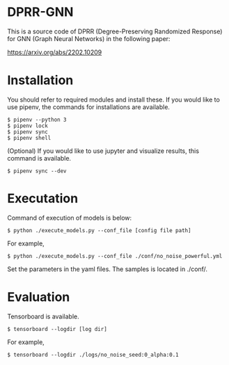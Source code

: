 # DPRR-GNN

This is a source code of DPRR (Degree-Preserving Randomized Response) for GNN (Graph Neural Networks) in the following paper: 

https://arxiv.org/abs/2202.10209

# Installation
You should refer to required modules and install these. 
If you would like to use pipenv, the commands for installations are available.

```
$ pipenv --python 3
$ pipenv lock 
$ pipenv sync
$ pipenv shell
```
(Optional) If you would like to use jupyter and visualize results, this command is available.

```
$ pipenv sync --dev
```


# Executation
Command of execution of models is below: 

```
$ python ./execute_models.py --conf_file [config file path]
```

For example,
```
$ python ./execute_models.py --conf_file ./conf/no_noise_powerful.yml
```

Set the parameters in the yaml files. The samples is located in ./conf/.

# Evaluation
Tensorboard is available.

```
$ tensorboard --logdir [log dir]
```

For example,
```
$ tensorboard --logdir ./logs/no_noise_seed:0_alpha:0.1
```